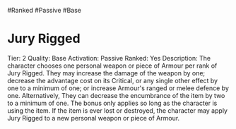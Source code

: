 #Ranked
#Passive
#Base

# Jury Rigged
Tier: 2
Quality: Base
Activation: Passive
Ranked: Yes
Description: The character chooses one personal weapon or piece of Armour per rank of Jury Rigged. They may increase the damage of the weapon by one; decrease the advantage cost on its Critical, or any single other effect by one to a minimum of one; or increase Armour's ranged or melee defence by one. Alternatively, They can decrease the encumbrance of the item by two to a minimum of one. The bonus only applies so long as the character is using the item. If the item is ever lost or destroyed, the character may apply Jury Rigged to a new personal weapon or piece of Armour.